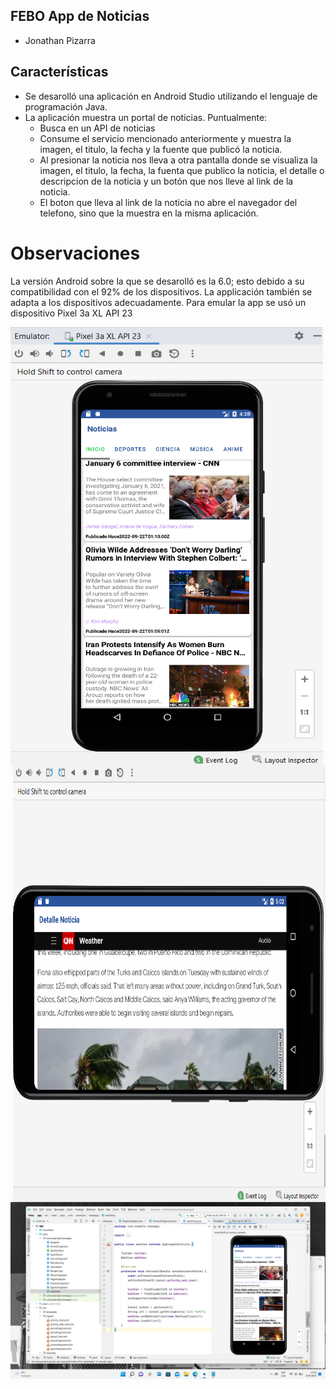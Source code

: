 ## FEBO App de Noticias

- Jonathan Pizarra

## Características
- Se desarolló una aplicación en Android Studio utilizando el lenguaje de programación Java.
- La aplicación muestra un portal de noticias. Puntualmente:
   - Busca en un API de noticias
   - Consume el servicio mencionado anteriormente y muestra la imagen, el titulo, la fecha y la fuente que publicó la noticia.
   - Al presionar la noticia nos lleva a otra pantalla donde se visualiza la imagen, el titulo, la fecha, la fuenta que publico la noticia, el detalle o descripcion de la noticia y un botón que nos lleve al link de la noticia.
   - El boton que lleva al link de la noticia no abre el navegador del telefono, sino que la muestra en la misma aplicación.
   
# Observaciones

La versión Android sobre la que se desarolló es la 6.0; esto debido a su compatibilidad con el 92% de los dispositivos.
La applicación también se adapta a los dispositivos adecuadamente.
Para emular la app se usó un dispositivo Pixel 3a XL API 23

<img align="left" alt="Laravel" src="https://raw.githubusercontent.com/Jhonathan-Pizarra/NewsApp-Android/main/Imagenes/emulador.png" width="500" height="700" />
<img align="right" alt="NextJS" src="https://raw.githubusercontent.com/Jhonathan-Pizarra/NewsApp-Android/main/Imagenes/detalle.png" width="500" height="700" />





![](https://github.com/Jhonathan-Pizarra/NewsApp-Android/blob/main/Imagenes/codigo.png?raw=true)
